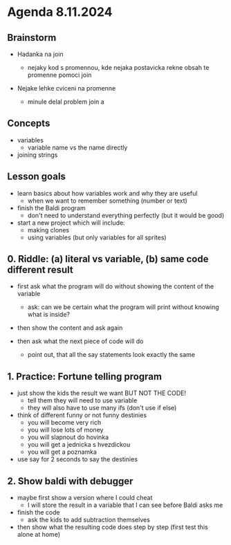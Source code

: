 # Agenda 8.11.2024

## Brainstorm

- Hadanka na join
  - nejaky kod s promennou, kde nejaka postavicka rekne obsah te promenne pomoci join

- Nejake lehke cviceni na promenne 
  - minule delal problem join a 

## Concepts

- variables
  - variable name vs the name directly
- joining strings

## Lesson goals

- learn basics about how variables work and why they are useful
  - when we want to remember something (number or text)
- finish the Baldi program 
  - don't need to understand everything perfectly (but it would be good)
- start a new project which will include:
  - making clones
  - using variables (but only variables for all sprites)

## 0. Riddle: (a) literal vs variable, (b) same code different result

- first ask what the program will do without showing the content of the variable
  - ask: can we be certain what the program will print without knowing what is inside?
- then show the content and ask again

- then ask what the next piece of code will do
  - point out, that all the say statements look exactly the same

## 1. Practice: Fortune telling program

- just show the kids the result we want BUT NOT THE CODE!
  - tell them they will need to use variable
  - they will also have to use many ifs (don't use if else)
- think of different funny or not funny destinies
  - you will become very rich
  - you will lose lots of money
  - you will slapnout do hovinka
  - you will get a jednicka s hvezdickou
  - you will get a poznamka
- use say for 2 seconds to say the destinies

## 2. Show baldi with debugger

- maybe first show a version where I could cheat
  - I will store the result in a variable that I can see before Baldi asks me
- finish the code
  - ask the kids to add subtraction themselves
- then show what the resulting code does step by step (first test this alone at home)
